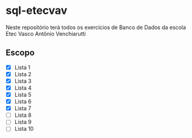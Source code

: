 # sql-etecvav
Neste repositório terá todos os exercícios de Banco de Dados da escola Etec Vasco Antônio Venchiarutti

## Escopo

- [x] Lista 1
- [x] Lista 2
- [x] Lista 3
- [x] Lista 4
- [x] Lista 5
- [x] Lista 6
- [x] Lista 7
- [ ] Lista 8
- [ ] Lista 9
- [ ] Lista 10

